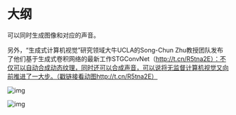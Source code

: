 
# 大纲

可以同时生成图像和对应的声音。


另外，“生成式计算机视觉”研究领域大牛UCLA的Song-Chun Zhu教授团队发布了他们基于生成式卷积网络的最新工作STGConvNet（http://t.cn/R5tna2E）：不仅可以自动合成动态纹理，同时还可以合成声音，可以说将无监督计算机视觉又向前推进了一大步。（戳链接看动图http://t.cn/R5tna2E）





![img](http://5b0988e595225.cdn.sohucs.com/images/20171204/21ab37ecfcaa49e0852ce6648bde1d57.jpeg)

![img](http://5b0988e595225.cdn.sohucs.com/images/20171204/b5469e2129c3445096150a6988a56132.jpeg)
